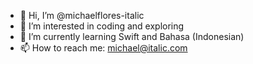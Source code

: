 - 👋 Hi, I’m @michaelflores-italic
- 👀 I’m interested in coding and exploring
- 🌱 I’m currently learning Swift and Bahasa (Indonesian)
- 📫 How to reach me: michael@italic.com

<!---
michaelflores-italic/michaelflores-italic is a ✨ special ✨ repository because its `README.md` (this file) appears on your GitHub profile.
You can click the Preview link to take a look at your changes.
--->
